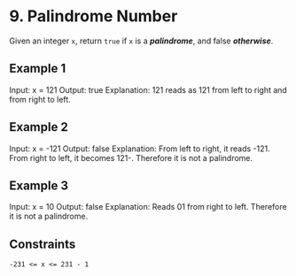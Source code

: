 # 9. Palindrome Number

Given an integer `x`, return `true` if `x` is a ***palindrome***, and false ***otherwise***.

## Example 1

Input: x = 121
Output: true
Explanation: 121 reads as 121 from left to right and from right to left.

## Example 2

Input: x = -121
Output: false
Explanation: From left to right, it reads -121. From right to left, it becomes 121-. Therefore it is not a palindrome.

## Example 3

Input: x = 10
Output: false
Explanation: Reads 01 from right to left. Therefore it is not a palindrome.

## Constraints

`-231 <= x <= 231 - 1`
